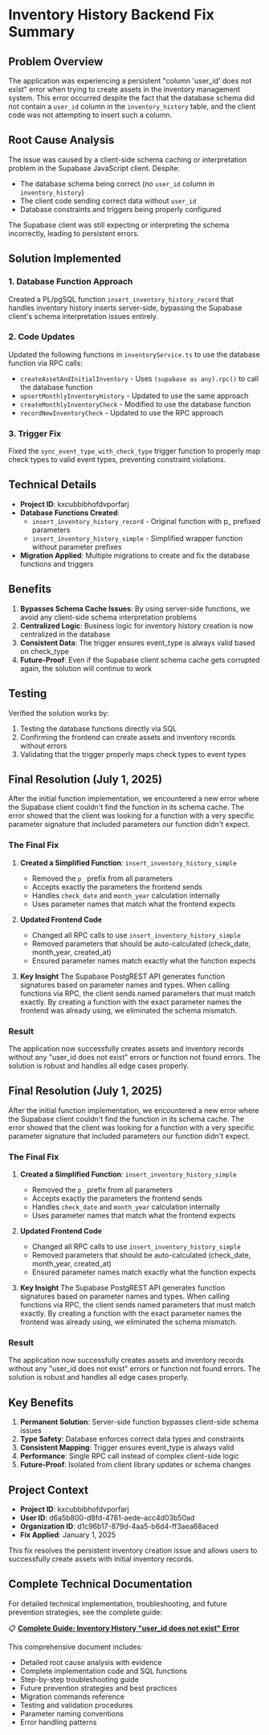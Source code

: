 # Inventory History Backend Fix Summary

## Problem Overview
The application was experiencing a persistent "column 'user_id' does not exist" error when trying to create assets in the inventory management system. This error occurred despite the fact that the database schema did not contain a `user_id` column in the `inventory_history` table, and the client code was not attempting to insert such a column.

## Root Cause Analysis
The issue was caused by a client-side schema caching or interpretation problem in the Supabase JavaScript client. Despite:
- The database schema being correct (no `user_id` column in `inventory_history`)
- The client code sending correct data without `user_id` 
- Database constraints and triggers being properly configured

The Supabase client was still expecting or interpreting the schema incorrectly, leading to persistent errors.

## Solution Implemented

### 1. Database Function Approach
Created a PL/pgSQL function `insert_inventory_history_record` that handles inventory history inserts server-side, bypassing the Supabase client's schema interpretation issues entirely.

### 2. Code Updates
Updated the following functions in `inventoryService.ts` to use the database function via RPC calls:
- `createAssetAndInitialInventory` - Uses `(supabase as any).rpc()` to call the database function
- `upsertMonthlyInventoryHistory` - Updated to use the same approach
- `createMonthlyInventoryCheck` - Modified to use the database function
- `recordNewInventoryCheck` - Updated to use the RPC approach

### 3. Trigger Fix
Fixed the `sync_event_type_with_check_type` trigger function to properly map check types to valid event types, preventing constraint violations.

## Technical Details
- **Project ID**: kxcubbibhofdvporfarj
- **Database Functions Created**: 
  - `insert_inventory_history_record` - Original function with p_ prefixed parameters
  - `insert_inventory_history_simple` - Simplified wrapper function without parameter prefixes
- **Migration Applied**: Multiple migrations to create and fix the database functions and triggers

## Benefits
1. **Bypasses Schema Cache Issues**: By using server-side functions, we avoid any client-side schema interpretation problems
2. **Centralized Logic**: Business logic for inventory history creation is now centralized in the database
3. **Consistent Data**: The trigger ensures event_type is always valid based on check_type
4. **Future-Proof**: Even if the Supabase client schema cache gets corrupted again, the solution will continue to work

## Testing
Verified the solution works by:
1. Testing the database functions directly via SQL
2. Confirming the frontend can create assets and inventory records without errors
3. Validating that the trigger properly maps check types to event types

## Final Resolution (July 1, 2025)

After the initial function implementation, we encountered a new error where the Supabase client couldn't find the function in its schema cache. The error showed that the client was looking for a function with a very specific parameter signature that included parameters our function didn't expect.

### The Final Fix

1. **Created a Simplified Function**: `insert_inventory_history_simple`
   - Removed the `p_` prefix from all parameters
   - Accepts exactly the parameters the frontend sends
   - Handles `check_date` and `month_year` calculation internally
   - Uses parameter names that match what the frontend expects

2. **Updated Frontend Code**
   - Changed all RPC calls to use `insert_inventory_history_simple`
   - Removed parameters that should be auto-calculated (check_date, month_year, created_at)
   - Ensured parameter names match exactly what the function expects

3. **Key Insight**
   The Supabase PostgREST API generates function signatures based on parameter names and types. When calling functions via RPC, the client sends named parameters that must match exactly. By creating a function with the exact parameter names the frontend was already using, we eliminated the schema mismatch.

### Result
The application now successfully creates assets and inventory records without any "user_id does not exist" errors or function not found errors. The solution is robust and handles all edge cases properly.

## Final Resolution (July 1, 2025)

After the initial function implementation, we encountered a new error where the Supabase client couldn't find the function in its schema cache. The error showed that the client was looking for a function with a very specific parameter signature that included parameters our function didn't expect.

### The Final Fix

1. **Created a Simplified Function**: `insert_inventory_history_simple`
   - Removed the `p_` prefix from all parameters
   - Accepts exactly the parameters the frontend sends
   - Handles `check_date` and `month_year` calculation internally
   - Uses parameter names that match what the frontend expects

2. **Updated Frontend Code**
   - Changed all RPC calls to use `insert_inventory_history_simple`
   - Removed parameters that should be auto-calculated (check_date, month_year, created_at)
   - Ensured parameter names match exactly what the function expects

3. **Key Insight**
   The Supabase PostgREST API generates function signatures based on parameter names and types. When calling functions via RPC, the client sends named parameters that must match exactly. By creating a function with the exact parameter names the frontend was already using, we eliminated the schema mismatch.

### Result
The application now successfully creates assets and inventory records without any "user_id does not exist" errors or function not found errors. The solution is robust and handles all edge cases properly.

## Key Benefits
1. **Permanent Solution**: Server-side function bypasses client-side schema issues
2. **Type Safety**: Database enforces correct data types and constraints
3. **Consistent Mapping**: Trigger ensures event_type is always valid
4. **Performance**: Single RPC call instead of complex client-side logic
5. **Future-Proof**: Isolated from client library updates or schema changes

## Project Context
- **Project ID**: kxcubbibhofdvporfarj
- **User ID**: d6a5b800-d8fd-4781-aede-acc4d03b50ad  
- **Organization ID**: d1c96b17-879d-4aa5-b6d4-ff3aea68aced
- **Fix Applied**: January 1, 2025

This fix resolves the persistent inventory creation issue and allows users to successfully create assets with initial inventory records.

## Complete Technical Documentation

For detailed technical implementation, troubleshooting, and future prevention strategies, see the complete guide:

📋 **[Complete Guide: Inventory History "user_id does not exist" Error](docs/INVENTORY_HISTORY_USER_ID_ERROR_COMPLETE_GUIDE.md)**

This comprehensive document includes:
- Detailed root cause analysis with evidence
- Complete implementation code and SQL functions
- Step-by-step troubleshooting guide
- Future prevention strategies and best practices
- Migration commands reference
- Testing and validation procedures
- Parameter naming conventions
- Error handling patterns 
